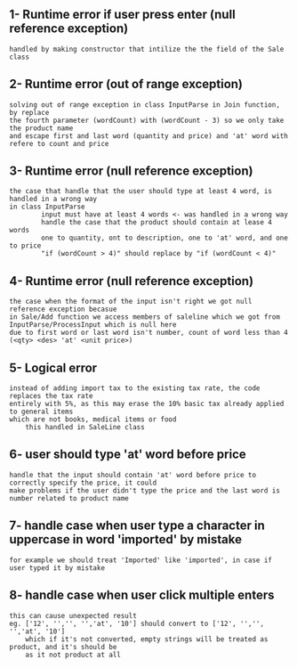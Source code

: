 ## 1- Runtime error if user press enter (null reference exception)
    handled by making constructor that intilize the the field of the Sale class
## 2- Runtime error (out of range exception)
    solving out of range exception in class InputParse in Join function, by replace 
    the fourth parameter (wordCount) with (wordCount - 3) so we only take the product name
    and escape first and last word (quantity and price) and 'at' word with refere to count and price
## 3- Runtime error (null reference exception)
    the case that handle that the user should type at least 4 word, is handled in a wrong way
    in class InputParse
            input must have at least 4 words <- was handled in a wrong way
            handle the case that the product should contain at lease 4 words 
            one to quantity, ont to description, one to 'at' word, and one to price
            "if (wordCount > 4)" should replace by "if (wordCount < 4)"

## 4- Runtime error (null reference exception)
    the case when the format of the input isn't right we got null reference exception becasue 
    in Sale/Add function we access members of saleline which we got from InputParse/ProcessInput which is null here
    due to first word or last word isn't number, count of word less than 4 (<qty> <des> 'at' <unit price>)
## 5- Logical error 
    instead of adding import tax to the existing tax rate, the code replaces the tax rate
    entirely with 5%, as this may erase the 10% basic tax already applied to general items
    which are not books, medical items or food
        this handled in SaleLine class 
## 6- user should type 'at' word before price
    handle that the input should contain 'at' word before price to correctly specify the price, it could 
    make problems if the user didn't type the price and the last word is number related to product name
## 7- handle case when user type a character in uppercase in word 'imported' by mistake
    for example we should treat 'Imported' like 'imported', in case if user typed it by mistake
## 8- handle case when user click multiple enters 
    this can cause unexpected result 
    eg. ['12', '','', '','at', '10'] should convert to ['12', '','', '','at', '10']
        which if it's not converted, empty strings will be treated as product, and it's should be
        as it not product at all
